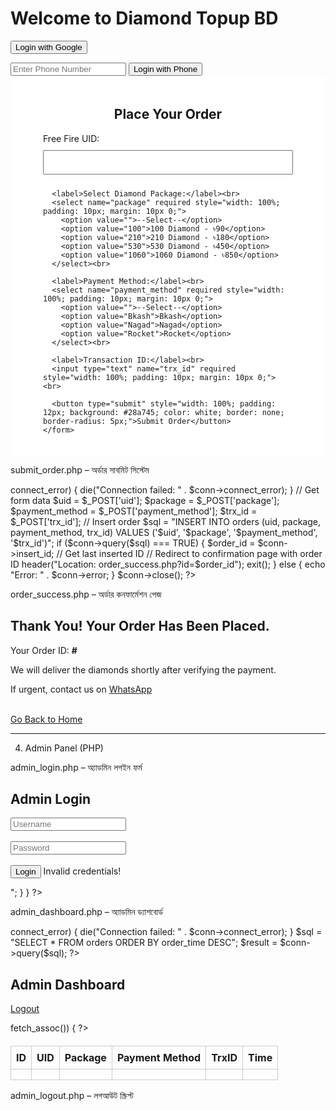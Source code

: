 <!DOCTYPE html>
<html lang="en">
<head>
  <meta charset="UTF-8">
  <meta name="viewport" content="width=device-width, initial-scale=1.0">
  <title>Diamond Topup BD</title>
  
  <!-- Firebase SDK -->
  <script src="https://www.gstatic.com/firebasejs/9.18.0/firebase-app.js"></script>
  <script src="https://www.gstatic.com/firebasejs/9.18.0/firebase-auth.js"></script>

  <!-- Firebase Configuration -->
  <script>
    const firebaseConfig = {
      apiKey: "YOUR_API_KEY",
      authDomain: "YOUR_AUTH_DOMAIN",
      projectId: "YOUR_PROJECT_ID",
      storageBucket: "YOUR_STORAGE_BUCKET",
      messagingSenderId: "YOUR_MESSAGING_SENDER_ID",
      appId: "YOUR_APP_ID",
      measurementId: "YOUR_MEASUREMENT_ID"
    };

    const app = firebase.initializeApp(firebaseConfig);
    const auth = firebase.auth();
  </script>

</head>
<body>
  <h1>Welcome to Diamond Topup BD</h1>
  
  <!-- Google Login Button -->
  <button id="google-login-btn">Login with Google</button>

  <!-- Phone Login Section -->
  <input type="text" id="phone-number" placeholder="Enter Phone Number">
  <button id="phone-login-btn">Login with Phone</button>

  <div id="verification-code-container" style="display:none;">
    <input type="text" id="verification-code" placeholder="Enter Verification Code">
    <button id="verify-code-btn">Verify Code</button>
  </div>

  <!-- Order Form -->
  <section class="order-form" style="padding: 20px; background: #fff;">
    <h2 style="text-align:center;">Place Your Order</h2>
    <form action="submit_order.php" method="POST" style="max-width: 400px; margin: auto;">
      <label>Free Fire UID:</label><br>
      <input type="text" name="uid" required style="width: 100%; padding: 10px; margin: 10px 0;"><br>

      <label>Select Diamond Package:</label><br>
      <select name="package" required style="width: 100%; padding: 10px; margin: 10px 0;">
        <option value="">--Select--</option>
        <option value="100">100 Diamond - ৳90</option>
        <option value="210">210 Diamond - ৳180</option>
        <option value="530">530 Diamond - ৳450</option>
        <option value="1060">1060 Diamond - ৳850</option>
      </select><br>

      <label>Payment Method:</label><br>
      <select name="payment_method" required style="width: 100%; padding: 10px; margin: 10px 0;">
        <option value="">--Select--</option>
        <option value="Bkash">Bkash</option>
        <option value="Nagad">Nagad</option>
        <option value="Rocket">Rocket</option>
      </select><br>

      <label>Transaction ID:</label><br>
      <input type="text" name="trx_id" required style="width: 100%; padding: 10px; margin: 10px 0;"><br>

      <button type="submit" style="width: 100%; padding: 12px; background: #28a745; color: white; border: none; border-radius: 5px;">Submit Order</button>
    </form>
  </section>

  <script>
    // Google Login Functionality
    const googleLoginButton = document.getElementById('google-login-btn');
    googleLoginButton.addEventListener('click', () => {
      const provider = new firebase.auth.GoogleAuthProvider();
      auth.signInWithPopup(provider)
        .then((result) => {
          const user = result.user;
          console.log("Google Login Success: ", user);
          // Redirect or store user data
        })
        .catch((error) => {
          console.error("Google Login Error: ", error.message);
        });
    });

    // Phone Login Functionality
    const phoneLoginButton = document.getElementById('phone-login-btn');
    const phoneNumberInput = document.getElementById('phone-number');
    const verificationCodeContainer = document.getElementById('verification-code-container');
    const verificationCodeInput = document.getElementById('verification-code');
    const verifyCodeButton = document.getElementById('verify-code-btn');
    
    let verificationId;

    phoneLoginButton.addEventListener('click', () => {
      const phoneNumber = phoneNumberInput.value;
      const appVerifier = window.recaptchaVerifier; // Make sure reCAPTCHA is initialized

      auth.signInWithPhoneNumber(phoneNumber, appVerifier)
        .then((confirmationResult) => {
          verificationId = confirmationResult.verificationId;
          verificationCodeContainer.style.display = 'block';
        })
        .catch((error) => {
          console.error("Phone Login Error: ", error.message);
        });
    });

    verifyCodeButton.addEventListener('click', () => {
      const code = verificationCodeInput.value;
      const credential = firebase.auth.PhoneAuthProvider.credential(verificationId, code);

      auth.signInWithCredential(credential)
        .then((result) => {
          const user = result.user;
          console.log("Phone Login Success: ", user);
          // Redirect or store user data
        })
        .catch((error) => {
          console.error("Phone Verification Error: ", error.message);
        });
    });
  </script>

</body>
</html>

submit_order.php – অর্ডার সাবমিট সিস্টেম

<?php
// Database connection
$servername = "localhost";
$username = "root";
$password = "";
$dbname = "topupdb";

$conn = new mysqli($servername, $username, $password, $dbname);

// Check connection
if ($conn->connect_error) {
  die("Connection failed: " . $conn->connect_error);
}

// Get form data
$uid = $_POST['uid'];
$package = $_POST['package'];
$payment_method = $_POST['payment_method'];
$trx_id = $_POST['trx_id'];

// Insert order
$sql = "INSERT INTO orders (uid, package, payment_method, trx_id)
        VALUES ('$uid', '$package', '$payment_method', '$trx_id')";

if ($conn->query($sql) === TRUE) {
  $order_id = $conn->insert_id; // Get last inserted ID
  // Redirect to confirmation page with order ID
  header("Location: order_success.php?id=$order_id");
  exit();
} else {
  echo "Error: " . $conn->error;
}

$conn->close();
?>

order_success.php – অর্ডার কনফার্মেশন পেজ

<?php
$order_id = isset($_GET['id']) ? $_GET['id'] : 0;
?>

<!DOCTYPE html>
<html>
<head>
  <title>Order Successful</title>
</head>
<body>
  <h2>Thank You! Your Order Has Been Placed.</h2>
  <p>Your Order ID: <strong>#<?= htmlspecialchars($order_id) ?></strong></p>
  <p>We will deliver the diamonds shortly after verifying the payment.</p>
  <p>If urgent, contact us on <a href="https://wa.me/8801947612356" target="_blank">WhatsApp</a></p>
  <br>
  <a href="index.html">Go Back to Home</a>
</body>
</html>


---

4. Admin Panel (PHP)

admin_login.php – অ্যাডমিন লগইন ফর্ম

<?php
session_start();
if (isset($_SESSION['admin_logged_in'])) {
  header("Location: admin_dashboard.php");
  exit();
}
?>

<!DOCTYPE html>
<html>
<head>
  <title>Admin Login</title>
</head>
<body>
  <h2>Admin Login</h2>
  <form method="POST" action="admin_login.php">
    <input type="text" name="username" placeholder="Username" required><br><br>
    <input type="password" name="password" placeholder="Password" required><br><br>
    <button type="submit">Login</button>
  </form>

  <?php
  if ($_SERVER['REQUEST_METHOD'] === 'POST') {
    $username = $_POST['username'];
    $password = $_POST['password'];

    // Replace with your desired username/password
    if ($username === 'admin' && $password === '1234') {
      $_SESSION['admin_logged_in'] = true;
      header("Location: admin_dashboard.php");
      exit();
    } else {
      echo "<p style='color:red;'>Invalid credentials!</p>";
    }
  }
  ?>
</body>
</html>

admin_dashboard.php – অ্যাডমিন ড্যাশবোর্ড

<?php
session_start();
if (!isset($_SESSION['admin_logged_in'])) {
  header("Location: admin_login.php");
  exit();
}

$conn = new mysqli("localhost", "root", "", "topupdb");

if ($conn->connect_error) {
  die("Connection failed: " . $conn->connect_error);
}

$sql = "SELECT * FROM orders ORDER BY order_time DESC";
$result = $conn->query($sql);
?>

<!DOCTYPE html>
<html>
<head>
  <title>Admin Dashboard</title>
  <style>
    table { width: 100%; border-collapse: collapse; margin-top: 20px; }
    th, td { border: 1px solid #ccc; padding: 8px; text-align: center; }
  </style>
</head>
<body>
  <h2>Admin Dashboard</h2>
  <p><a href="admin_logout.php">Logout</a></p>

  <table>
    <tr>
      <th>ID</th>
      <th>UID</th>
      <th>Package</th>
      <th>Payment Method</th>
      <th>TrxID</th>
      <th>Time</th>
    </tr>
    <?php while($row = $result->fetch_assoc()) { ?>
    <tr>
      <td><?= $row['id'] ?></td>
      <td><?= $row['uid'] ?></td>
      <td><?= $row['package'] ?></td>
      <td><?= $row['payment_method'] ?></td>
      <td><?= $row['trx_id'] ?></td>
      <td><?= $row['order_time'] ?></td>
    </tr>
    <?php } ?>
  </table>
</body>
</html>

admin_logout.php – লগআউট স্ক্রিপ্ট

<?php
session_start();
session_destroy();
header("Location: admin_login.php");
exit();
